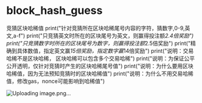 # block_hash_guess
竞猜区块哈稀值
    print("针对竞猜所在区块哈稀尾号内容的字符，猜数字,0-9,英文,a-f")
    print("只竞猜英文时所在的区块尾号为英文，则赢得投注额*2.4倍奖励")
    print("只竞猜数字时所在的区块尾号为数字，则赢得投注额*2.5倍奖励")
    print("精确到具体数值，指定英文赢*15倍奖励，指定数字赢*14倍奖励")
    print("说明：交易哈稀不是区块哈稀， 区块哈稀可以包含多个交易哈稀")
    print("说明：为保证公平公开透明，仅针对竞猜时产生的区块哈稀尾号值")
    print("说明：为什么要用区块哈稀值，因为无法预知竞猜时的区块哈稀值")
    print("说明：为什么不用交易哈稀值，修改gas，nonce可能影响到哈稀值")


![Uploading image.png…]()
